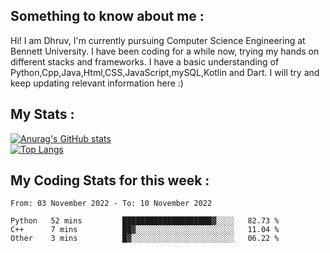 ## Something to know about me : <br>
Hi! I am Dhruv, I'm currently pursuing Computer Science Engineering at Bennett University. I have been coding for a while now, trying my hands on different stacks and frameworks.
I have a basic understanding of Python,Cpp,Java,Html,CSS,JavaScript,mySQL,Kotlin and Dart. I will try and keep updating relevant information here :)
<br>

## My Stats : <br>
[![Anurag's GitHub stats](https://github-readme-stats.vercel.app/api?username=DhruvLawaniya&show_icons=true&theme=tokyonight&hide=prs,issues)](https://github.com/anuraghazra/github-readme-stats)<br>
[![Top Langs](https://github-readme-stats.vercel.app/api/top-langs/?username=DhruvLawaniya&theme=tokyonight)](https://github.com/anuraghazra/github-readme-stats)
## My Coding Stats for this week : <br>
<!--START_SECTION:waka-->

```text
From: 03 November 2022 - To: 10 November 2022

Python   52 mins         ████████████████████▓░░░░   82.73 %
C++      7 mins          ██▓░░░░░░░░░░░░░░░░░░░░░░   11.04 %
Other    3 mins          █▓░░░░░░░░░░░░░░░░░░░░░░░   06.22 %
```

<!--END_SECTION:waka-->


<br>
